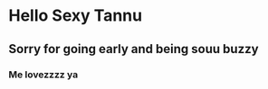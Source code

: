    <h1>Hello Sexy Tannu</h1>
   <h2> Sorry for going early and being souu buzzy</h2>
   <h3> Me lovezzzz ya </h3>
  
